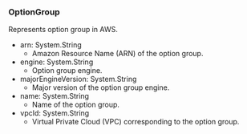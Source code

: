 ### OptionGroup
Represents option group in AWS.

- arn: System.String
  - Amazon Resource Name (ARN) of the option group.
- engine: System.String
  - Option group engine.
- majorEngineVersion: System.String
  - Major version of the option group engine.
- name: System.String
  - Name of the option group.
- vpcId: System.String
  - Virtual Private Cloud (VPC) corresponding to the option group.
